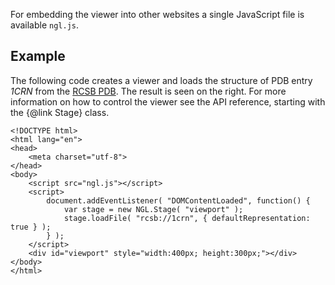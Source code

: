 For embedding the viewer into other websites a single JavaScript file is available `ngl.js`.

## Example

The following code creates a viewer and loads the structure of PDB entry *1CRN* from the [RCSB PDB](http://www.rcsb.org/). The result is seen on the right. For more information on how to control the viewer see the API reference, starting with the {@link Stage} class.

```
<!DOCTYPE html>
<html lang="en">
<head>
	<meta charset="utf-8">
</head>
<body>
	<script src="ngl.js"></script>
	<script>
		document.addEventListener( "DOMContentLoaded", function() {
			var stage = new NGL.Stage( "viewport" );
			stage.loadFile( "rcsb://1crn", { defaultRepresentation: true } );
		} );
	</script>
	<div id="viewport" style="width:400px; height:300px;"></div>
</body>
</html>
```
